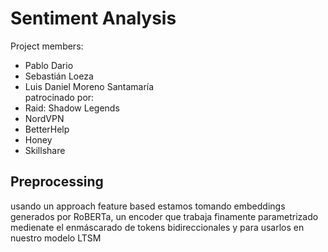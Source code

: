 # Sentiment Analysis
Project members:
- Pablo Dario
- Sebastián Loeza
- Luis Daniel Moreno Santamaría <br>
patrocinado por:
- Raid: Shadow Legends
- NordVPN
- BetterHelp
- Honey
- Skillshare

## Preprocessing
usando un approach feature based estamos tomando embeddings generados por RoBERTa, un encoder que trabaja finamente parametrizado medienate el enmáscarado de tokens bidireccionales y para usarlos en nuestro modelo LTSM